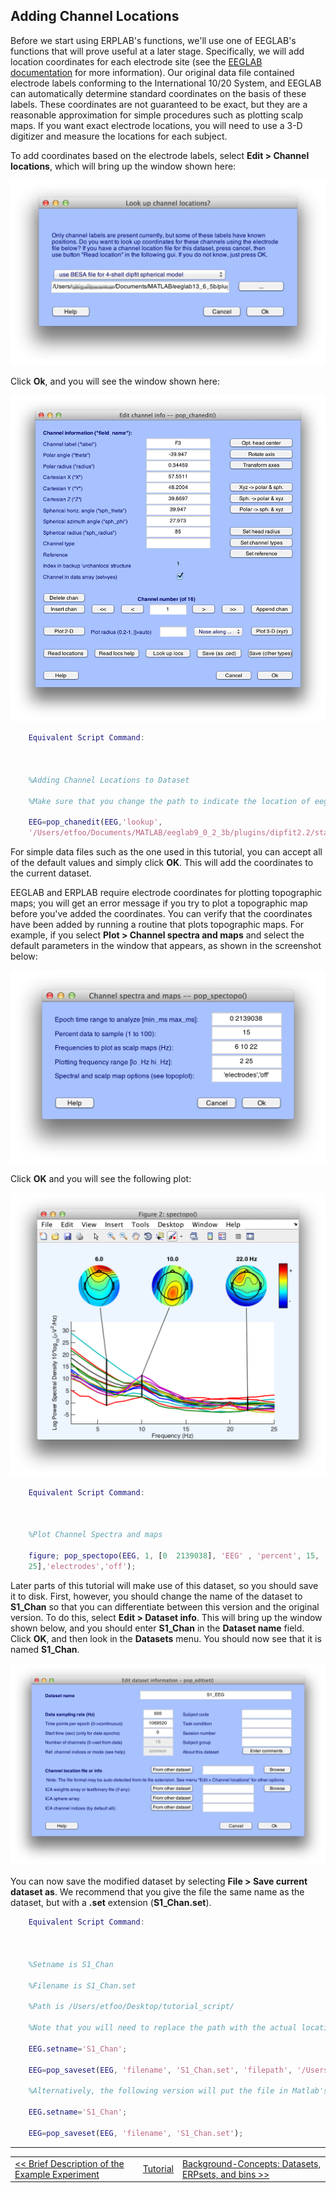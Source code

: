 ## Adding Channel Locations
Before we start using ERPLAB's functions, we'll use one of EEGLAB's functions that will prove useful at a later stage.  Specifically, we will add location coordinates for each electrode site  (see the [EEGLAB documentation](.) for more information).  Our original data file contained electrode labels conforming to the International 10/20 System, and EEGLAB can automatically determine standard coordinates on the basis of these labels.  These coordinates are not guaranteed to be exact, but they are a reasonable approximation for simple procedures such as plotting scalp maps.  If you want exact electrode locations, you will need to use a 3-D digitizer and measure the locations for each subject.

To add coordinates based on the electrode labels, select **Edit > Channel locations**, which will bring up the window shown here:

![GUI](./images/Tutorial/Tutorial_Adding-Channel-Locations_1.png)

Click **Ok**, and you will see the window shown here:

![GUI](./images/Tutorial/Tutorial_Adding-Channel-Locations_2.png)


```Matlab
    Equivalent Script Command:



    %Adding Channel Locations to Dataset

    %Make sure that you change the path to indicate the location of eeglab within your file system

    EEG=pop_chanedit(EEG,'lookup',
    '/Users/etfoo/Documents/MATLAB/eeglab9_0_2_3b/plugins/dipfit2.2/standard_BESA/standard-10-5-cap385.elp');
```


For simple data files such as the one used in this tutorial, you can accept all of the default values and simply click **OK**.  This will add the coordinates to the current dataset.

EEGLAB and ERPLAB require electrode coordinates for plotting topographic maps; you will get an error message if you try to plot a topographic map before you've added the coordinates.  You can verify that the coordinates have been added by running a routine that plots topographic maps.  For example, if you select **Plot > Channel spectra and maps** and select the default parameters in the window that appears, as shown in the screenshot below:

![GUI](./images/Tutorial/Tutorial_Adding-Channel-Locations_3.png)

Click **OK** and you will see the following plot:

![GUI](./images/Tutorial/Tutorial_Adding-Channel-Locations_4.png)




```Matlab
    Equivalent Script Command:



    %Plot Channel Spectra and maps

    figure; pop_spectopo(EEG, 1, [0  2139038], 'EEG' , 'percent', 15, 'freq', [6 10 22], 'freqrange',[2
    25],'electrodes','off');
```


Later parts of this tutorial will make use of this dataset, so you should save it to disk.  First, however, you should change the name of the dataset to **S1_Chan** so that you can differentiate between this version and the original version.  To do this, select **Edit > Dataset info**.  This will bring up the window shown below, and you should enter **S1_Chan** in the **Dataset name** field.  Click **OK**, and then look in the **Datasets** menu.  You should now see that it is named **S1_Chan**.

![GUI](./images/Tutorial/Tutorial_Adding-Channel-Locations_5.png)

You can now save the modified dataset by selecting **File > Save current dataset as**.  We recommend that you give the file the same name as the dataset, but with a **.set** extension (**S1_Chan.set**).

```Matlab
    Equivalent Script Command:



    %Setname is S1_Chan

    %Filename is S1_Chan.set

    %Path is /Users/etfoo/Desktop/tutorial_script/

    %Note that you will need to replace the path with the actual location in your file system

    EEG.setname='S1_Chan';

    EEG=pop_saveset(EEG, 'filename', 'S1_Chan.set', 'filepath', '/Users/etfoo/Desktop/tutorial_script/');

    %Alternatively, the following version will put the file in Matlab's Current Folder

    EEG.setname='S1_Chan';

    EEG=pop_saveset(EEG, 'filename', 'S1_Chan.set');
```
----
<table style="width:100%">
  <tr>
    <td><a href="./Brief-Description-of-the-Example-Experiment"> << Brief Description of the Example Experiment </a></td>
    <td><a href="./Tutorial"> Tutorial</a></td>
    <td><a href="./Background-Concepts:-Datasets,-ERPsets,-and-bins">  Background-Concepts: Datasets, ERPsets, and bins >>  </a></td>
  </tr>
</table>
